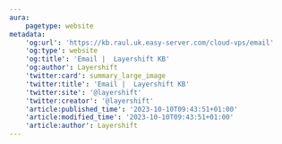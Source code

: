 ```yaml
---
aura:
    pagetype: website
metadata:
    'og:url': 'https://kb.raul.uk.easy-server.com/cloud-vps/email'
    'og:type': website
    'og:title': 'Email |  Layershift KB'
    'og:author': Layershift
    'twitter:card': summary_large_image
    'twitter:title': 'Email |  Layershift KB'
    'twitter:site': '@layershift'
    'twitter:creator': '@layershift'
    'article:published_time': '2023-10-10T09:43:51+01:00'
    'article:modified_time': '2023-10-10T09:43:51+01:00'
    'article:author': Layershift
---
```


